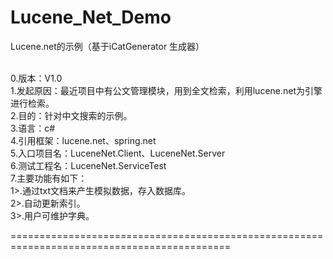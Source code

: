Lucene_Net_Demo
==========================================================================================

Lucene.net的示例（基于iCatGenerator 生成器）

<br/>0.版本：V1.0
<br/>1.发起原因：最近项目中有公文管理模块，用到全文检索，利用lucene.net为引擎进行检索。
<br/>2.目的：针对中文搜索的示例。
<br/>3.语言：c#
<br/>4.引用框架：lucene.net、spring.net
<br/>5.入口项目名：LuceneNet.Client、LuceneNet.Server
<br/>6.测试工程名：LuceneNet.ServiceTest
<br/>7.主要功能有如下：
    <br/>1>.通过txt文档来产生模拟数据，存入数据库。
    <br/>2>.自动更新索引。
    <br/>3>.用户可维护字典。

============================================================================================

